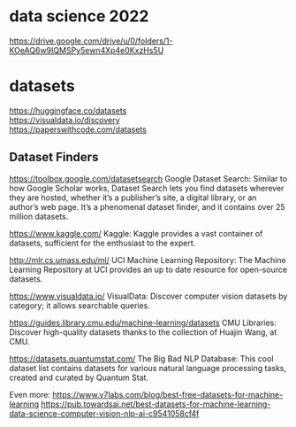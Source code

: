 # data science 2022
https://drive.google.com/drive/u/0/folders/1-KOeAQ6w9IQMSPy5ewn4Xp4e0KxzHs5U

# datasets
https://huggingface.co/datasets  
https://visualdata.io/discovery  
https://paperswithcode.com/datasets  


## Dataset Finders
https://toolbox.google.com/datasetsearch
Google Dataset Search: Similar to how Google Scholar works, Dataset Search lets you find datasets wherever they are hosted, whether it’s a publisher’s site, a digital library, or an author’s web page. It’s a phenomenal dataset finder, and it contains over 25 million datasets.

https://www.kaggle.com/
Kaggle: Kaggle provides a vast container of datasets, sufficient for the enthusiast to the expert.

http://mlr.cs.umass.edu/ml/
UCI Machine Learning Repository: The Machine Learning Repository at UCI provides an up to date resource for open-source datasets.

https://www.visualdata.io/
VisualData: Discover computer vision datasets by category; it allows searchable queries.

https://guides.library.cmu.edu/machine-learning/datasets
CMU Libraries: Discover high-quality datasets thanks to the collection of Huajin Wang, at CMU.

https://datasets.quantumstat.com/
The Big Bad NLP Database: This cool dataset list contains datasets for various natural language processing tasks, created and curated by Quantum Stat.

Even more:
https://www.v7labs.com/blog/best-free-datasets-for-machine-learning
https://pub.towardsai.net/best-datasets-for-machine-learning-data-science-computer-vision-nlp-ai-c9541058cf4f
